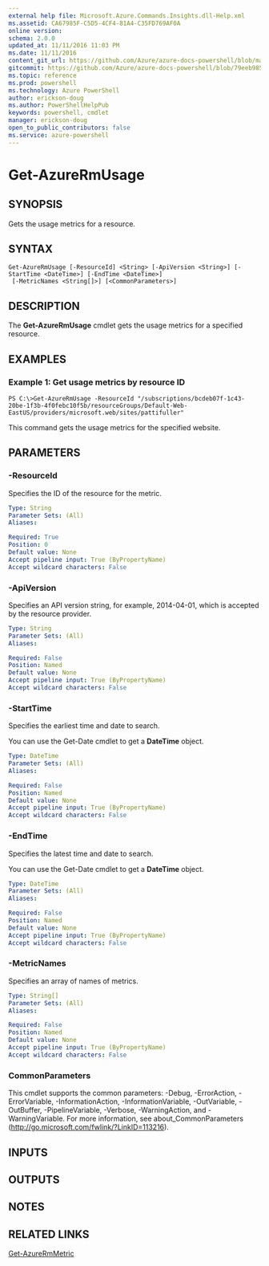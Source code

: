 ```yaml
---
external help file: Microsoft.Azure.Commands.Insights.dll-Help.xml
ms.assetid: CA67985F-C5D5-4CF4-81A4-C35FD769AF0A
online version: 
schema: 2.0.0
updated_at: 11/11/2016 11:03 PM
ms.date: 11/11/2016
content_git_url: https://github.com/Azure/azure-docs-powershell/blob/master/azureps-cmdlets-docs/ResourceManager/AzureRM.Insights/v2.3.0/Get-AzureRmUsage.md
gitcommit: https://github.com/Azure/azure-docs-powershell/blob/79eeb985ea480979357fb4695832a0c3d29a48bf/azureps-cmdlets-docs/ResourceManager/AzureRM.Insights/v2.3.0/Get-AzureRmUsage.md
ms.topic: reference
ms.prod: powershell
ms.technology: Azure PowerShell
author: erickson-doug
ms.author: PowerShellHelpPub
keywords: powershell, cmdlet
manager: erickson-doug
open_to_public_contributors: false
ms.service: azure-powershell
---
```


# Get-AzureRmUsage

## SYNOPSIS
Gets the usage metrics for a resource.

## SYNTAX

```
Get-AzureRmUsage [-ResourceId] <String> [-ApiVersion <String>] [-StartTime <DateTime>] [-EndTime <DateTime>]
 [-MetricNames <String[]>] [<CommonParameters>]
```

## DESCRIPTION
The **Get-AzureRmUsage** cmdlet gets the usage metrics for a specified resource.

## EXAMPLES

### Example 1: Get usage metrics by resource ID
```
PS C:\>Get-AzureRmUsage -ResourceId "/subscriptions/bcdeb07f-1c43-20be-1f3b-4f0febc10f5b/resourceGroups/Default-Web-EastUS/providers/microsoft.web/sites/pattifuller"
```

This command gets the usage metrics for the specified website.

## PARAMETERS

### -ResourceId
Specifies the ID of the resource for the metric.

```yaml
Type: String
Parameter Sets: (All)
Aliases: 

Required: True
Position: 0
Default value: None
Accept pipeline input: True (ByPropertyName)
Accept wildcard characters: False
```

### -ApiVersion
Specifies an API version string, for example, 2014-04-01, which is accepted by the resource provider.

```yaml
Type: String
Parameter Sets: (All)
Aliases: 

Required: False
Position: Named
Default value: None
Accept pipeline input: True (ByPropertyName)
Accept wildcard characters: False
```

### -StartTime
Specifies the earliest time and date to search.

You can use the Get-Date cmdlet to get a **DateTime** object.

```yaml
Type: DateTime
Parameter Sets: (All)
Aliases: 

Required: False
Position: Named
Default value: None
Accept pipeline input: True (ByPropertyName)
Accept wildcard characters: False
```

### -EndTime
Specifies the latest time and date to search.

You can use the Get-Date cmdlet to get a **DateTime** object.

```yaml
Type: DateTime
Parameter Sets: (All)
Aliases: 

Required: False
Position: Named
Default value: None
Accept pipeline input: True (ByPropertyName)
Accept wildcard characters: False
```

### -MetricNames
Specifies an array of names of metrics.

```yaml
Type: String[]
Parameter Sets: (All)
Aliases: 

Required: False
Position: Named
Default value: None
Accept pipeline input: True (ByPropertyName)
Accept wildcard characters: False
```

### CommonParameters
This cmdlet supports the common parameters: -Debug, -ErrorAction, -ErrorVariable, -InformationAction, -InformationVariable, -OutVariable, -OutBuffer, -PipelineVariable, -Verbose, -WarningAction, and -WarningVariable. For more information, see about_CommonParameters (http://go.microsoft.com/fwlink/?LinkID=113216).

## INPUTS

## OUTPUTS

## NOTES

## RELATED LINKS

[Get-AzureRmMetric](xref:ResourceManager/AzureRM.Insights/v2.3.0/Get-AzureRmMetric.md)



